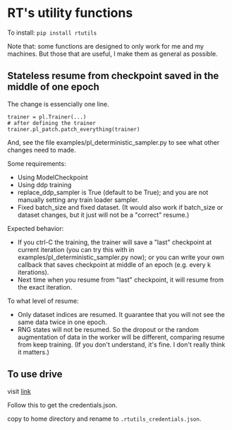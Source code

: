 # RT's utility functions

To install: `pip install rtutils`

Note that: some functions are designed to only work for me and my machines. But those that are useful, I make them as general as possible.
## Stateless resume from checkpoint saved in the middle of one epoch

The change is essencially one line.

```
trainer = pl.Trainer(...)
# after defining the trainer
trainer.pl_patch.patch_everything(trainer)
```

And, see the file examples/pl_deterministic_sampler.py to see what other changes need to made. 

Some requirements:
- Using ModelCheckpoint
- Using ddp training
- replace_ddp_sampler is True (default to be True); and you are not manually setting any train loader sampler.
- Fixed batch_size and fixed dataset. (It would also work if batch_size or dataset changes, but it just will not be a "correct" resume.)

Expected behavior:
- If you ctrl-C the training, the trainer will save a "last" checkpoint at current iteration (you can try this with in examples/pl_deterministic_sampler.py now); or you can write your own callback that saves checkpoint at middle of an epoch (e.g. every k iterations).
- Next time when you resume from "last" checkpoint, it will resume from the exact iteration.

To what level of resume:
- Only dataset indices are resumed. It guarantee that you will not see the same data twice in one epoch.
- RNG states will not be resumed. So the dropout or the random augmentation of data in the worker will be different, comparing resume from keep training. (If you don't understand, it's fine. I don't really think it matters.)

## To use drive
visit [link](https://developers.google.com/drive/api/v3/quickstart/python)

Follow this to get the credentials.json.

copy to home directory and rename to  `.rtutils_credentials.json`.

